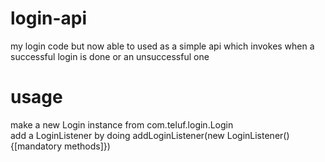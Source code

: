 # login-api
my login code but now able to used as a simple api which invokes when a successful login is done or an unsuccessful one


# usage
make a new Login instance from com.teluf.login.Login<br/>
add a LoginListener by doing addLoginListener(new LoginListener() {[mandatory methods]})
